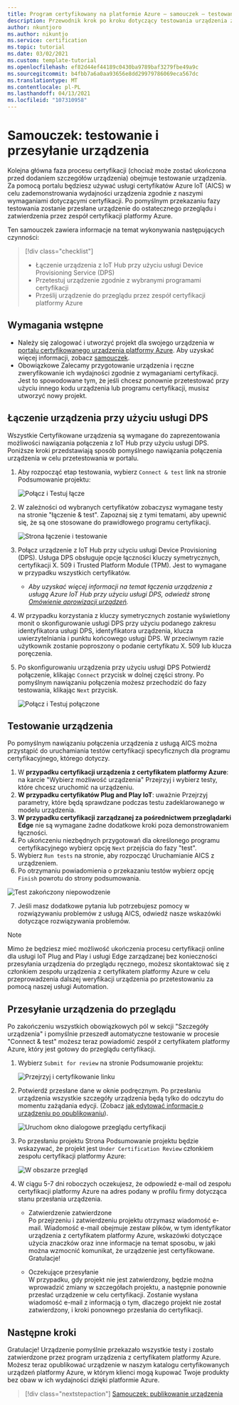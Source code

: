 ```yaml
---
title: Program certyfikowany na platformie Azure — samouczek — testowanie urządzenia
description: Przewodnik krok po kroku dotyczący testowania urządzenia za pomocą usługi AICS w portalu Azure Certified Device
author: nkuntjoro
ms.author: nikuntjo
ms.service: certification
ms.topic: tutorial
ms.date: 03/02/2021
ms.custom: template-tutorial
ms.openlocfilehash: ef82d44ef44189c0430ba9789baf3279fbe49a9c
ms.sourcegitcommit: b4fbb7a6a0aa93656e8dd29979786069eca567dc
ms.translationtype: MT
ms.contentlocale: pl-PL
ms.lasthandoff: 04/13/2021
ms.locfileid: "107310958"
---
```

# <a name="tutorial-test-and-submit-your-device"></a>Samouczek: testowanie i przesyłanie urządzenia

Kolejna główna faza procesu certyfikacji (chociaż może zostać ukończona przed dodaniem szczegółów urządzenia) obejmuje testowanie urządzenia. Za pomocą portalu będziesz używać usługi certyfikatów Azure IoT (AICS) w celu zademonstrowania wydajności urządzenia zgodnie z naszymi wymaganiami dotyczącymi certyfikacji. Po pomyślnym przekazaniu fazy testowania zostanie przesłane urządzenie do ostatecznego przeglądu i zatwierdzenia przez zespół certyfikacji platformy Azure.

Ten samouczek zawiera informacje na temat wykonywania następujących czynności:

> [!div class="checklist"]
> * Łączenie urządzenia z IoT Hub przy użyciu usługi Device Provisioning Service (DPS)
> * Przetestuj urządzenie zgodnie z wybranymi programami certyfikacji
> * Prześlij urządzenie do przeglądu przez zespół certyfikacji platformy Azure

## <a name="prerequisites"></a>Wymagania wstępne

- Należy się zalogować i utworzyć projekt dla swojego urządzenia w [portalu certyfikowanego urządzenia platformy Azure](https://certify.azure.com). Aby uzyskać więcej informacji, zobacz [samouczek](tutorial-01-creating-your-project.md).
- Obowiązkowe Zalecamy przygotowanie urządzenia i ręczne zweryfikowanie ich wydajności zgodnie z wymaganiami certyfikacji. Jest to spowodowane tym, że jeśli chcesz ponownie przetestować przy użyciu innego kodu urządzenia lub programu certyfikacji, musisz utworzyć nowy projekt.

## <a name="connecting-your-device-using-dps"></a>Łączenie urządzenia przy użyciu usługi DPS

Wszystkie Certyfikowane urządzenia są wymagane do zaprezentowania możliwości nawiązania połączenia z IoT Hub przy użyciu usługi DPS. Poniższe kroki przedstawiają sposób pomyślnego nawiązania połączenia urządzenia w celu przetestowania w portalu.

1. Aby rozpocząć etap testowania, wybierz `Connect & test` link na stronie Podsumowanie projektu:  

    ![Połącz i Testuj łącze](./media/images/connect-and-test-link.png)

1. W zależności od wybranych certyfikatów zobaczysz wymagane testy na stronie "łączenie & test". Zapoznaj się z tymi tematami, aby upewnić się, że są one stosowane do prawidłowego programu certyfikacji.  

    ![Strona łączenie i testowanie](./media/images/connect-and-test.png)

1. Połącz urządzenie z IoT Hub przy użyciu usługi Device Provisioning (DPS). Usługa DPS obsługuje opcje łączności kluczy symetrycznych, certyfikacji X. 509 i Trusted Platform Module (TPM). Jest to wymagane w przypadku wszystkich certyfikatów.

    - *Aby uzyskać więcej informacji na temat łączenia urządzenia z usługą Azure IoT Hub przy użyciu usługi DPS, odwiedź stronę [Omówienie aprowizacji urządzeń](../iot-dps/about-iot-dps.md "Omówienie usługi Device Provisioning").*
    
1. W przypadku korzystania z kluczy symetrycznych zostanie wyświetlony monit o skonfigurowanie usługi DPS przy użyciu podanego zakresu identyfikatora usługi DPS, identyfikatora urządzenia, klucza uwierzytelniania i punktu końcowego usługi DPS. W przeciwnym razie użytkownik zostanie poproszony o podanie certyfikatu X. 509 lub klucza poręczenia.

1. Po skonfigurowaniu urządzenia przy użyciu usługi DPS Potwierdź połączenie, klikając `Connect` przycisk w dolnej części strony. Po pomyślnym nawiązaniu połączenia możesz przechodzić do fazy testowania, klikając `Next` przycisk.  

    ![Połącz i Testuj połączone](./media/images/connected.png)

## <a name="testing-your-device"></a>Testowanie urządzenia

Po pomyślnym nawiązaniu połączenia urządzenia z usługą AICS można przystąpić do uruchamiania testów certyfikacji specyficznych dla programu certyfikacyjnego, którego dotyczy.

1. W **przypadku certyfikacji urządzenia z certyfikatem platformy Azure**: na karcie "Wybierz możliwość urządzenia" Przejrzyj i wybierz testy, które chcesz uruchomić na urządzeniu.
1. **W przypadku certyfikatów Plug and Play IoT**: uważnie Przejrzyj parametry, które będą sprawdzane podczas testu zadeklarowanego w modelu urządzenia.
1. **W przypadku certyfikacji zarządzanej za pośrednictwem przeglądarki Edge** nie są wymagane żadne dodatkowe kroki poza demonstrowaniem łączności.
1. Po ukończeniu niezbędnych przygotowań dla określonego programu certyfikacyjnego wybierz opcję `Next` przejścia do fazy "test".
1. Wybierz `Run tests` na stronie, aby rozpocząć Uruchamianie AICS z urządzeniem.
1. Po otrzymaniu powiadomienia o przekazaniu testów wybierz opcję `Finish` powrotu do strony podsumowania.

![Test zakończony niepowodzenie](./media/images/test-pass.png)

7. Jeśli masz dodatkowe pytania lub potrzebujesz pomocy w rozwiązywaniu problemów z usługą AICS, odwiedź nasze wskazówki dotyczące rozwiązywania problemów.

> [!NOTE]
> Mimo że będziesz mieć możliwość ukończenia procesu certyfikacji online dla usługi IoT Plug and Play i usługi Edge zarządzanej bez konieczności przesyłania urządzenia do przeglądu ręcznego, możesz skontaktować się z członkiem zespołu urządzenia z certyfikatem platformy Azure w celu przeprowadzenia dalszej weryfikacji urządzenia po przetestowaniu za pomocą naszej usługi Automation.

## <a name="submitting-your-device-for-review"></a>Przesyłanie urządzenia do przeglądu

Po zakończeniu wszystkich obowiązkowych pól w sekcji "Szczegóły urządzenia" i pomyślnie przeszedł automatyczne testowanie w procesie "Connect & test" możesz teraz powiadomić zespół z certyfikatem platformy Azure, który jest gotowy do przeglądu certyfikacji.

1. Wybierz `Submit for review` na stronie Podsumowanie projektu:  

    ![Przejrzyj i certyfikowanie linku](./media/images/review-and-certify.png)

1. Potwierdź przesłane dane w oknie podręcznym. Po przesłaniu urządzenia wszystkie szczegóły urządzenia będą tylko do odczytu do momentu zażądania edycji. (Zobacz [jak edytować informacje o urządzeniu po opublikowaniu](./how-to-edit-published-device.md)).  

    ![Uruchom okno dialogowe przeglądu certyfikacji](./media/images/start-certification-review.png)

1. Po przesłaniu projektu Strona Podsumowanie projektu będzie wskazywać, że projekt jest `Under Certification Review` członkiem zespołu certyfikacji platformy Azure:  

    ![W obszarze przegląd](./media/images/review-and-certify-under-review.png)

1. W ciągu 5-7 dni roboczych oczekujesz, że odpowiedź e-mail od zespołu certyfikacji platformy Azure na adres podany w profilu firmy dotycząca stanu przesłania urządzenia.

    - Zatwierdzenie zatwierdzone  
        Po przejrzeniu i zatwierdzeniu projektu otrzymasz wiadomość e-mail. Wiadomość e-mail obejmuje zestaw plików, w tym identyfikator urządzenia z certyfikatem platformy Azure, wskazówki dotyczące użycia znaczków oraz inne informacje na temat sposobu, w jaki można wzmocnić komunikat, że urządzenie jest certyfikowane. Gratulacje!

    - Oczekujące przesyłanie  
        W przypadku, gdy projekt nie jest zatwierdzony, będzie można wprowadzić zmiany w szczegółach projektu, a następnie ponownie przesłać urządzenie w celu certyfikacji. Zostanie wysłana wiadomość e-mail z informacją o tym, dlaczego projekt nie został zatwierdzony, i kroki ponownego przesłania do certyfikacji.

## <a name="next-steps"></a>Następne kroki

Gratulacje! Urządzenie pomyślnie przekazało wszystkie testy i zostało zatwierdzone przez program urządzenia z certyfikatem platformy Azure. Możesz teraz opublikować urządzenie w naszym katalogu certyfikowanych urządzeń platformy Azure, w którym klienci mogą kupować Twoje produkty bez obaw w ich wydajności dzięki platformie Azure.
> [!div class="nextstepaction"]
> [Samouczek: publikowanie urządzenia](tutorial-04-publishing-your-device.md)

